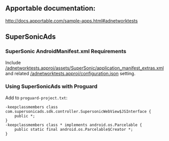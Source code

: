 
Apportable documentation:
------------------------

http://docs.apportable.com/sample-apps.html#adnetworktests

## SuperSonicAds
### SuperSonic AndroidManifest.xml Requirements
Include [/adnetworktests.approj/assets/SuperSonic/application_manifest_extras.xml](/adnetworktests.approj/assets/SuperSonic/application_manifest_extras.xml) and related [/adnetworktests.approj/configuration.json](/adnetworktests.approj/configuration.json) setting.

### Using SuperSonicAds with Proguard
Add to `proguard-project.txt`:
```
-keepclassmembers class com.supersonicads.sdk.controller.SupersonicWebView$JSInterface {
    public *;
}
-keepclassmembers class * implements android.os.Parcelable {
    public static final android.os.Parcelable$Creator *;
}
```
